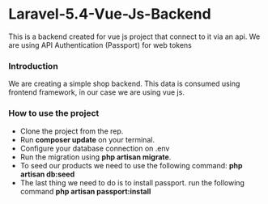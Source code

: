 # Laravel-5.4-Vue-Js-Backend
This is a backend created for vue js project that connect to it via an api. We are using API Authentication (Passport) for web tokens


### Introduction

We are creating a simple shop backend. This data is consumed using frontend framework, in our case we are using vue js. 

### How to use the project

- Clone the project from the rep.
- Run <b>composer update</b> on your terminal.
- Configure your database connection on .env
- Run the migration using <b>php artisan migrate</b>.
- To seed our products we need to use the following command: <b>php artisan db:seed</b>
- The last thing we need to do is to install passport. run the following command <b>php artisan passport:install</b>
